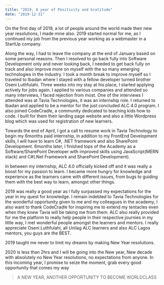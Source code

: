 ```yaml
---
title: "2019, A year of Positivity and Gratitude"
date: "2019-12-31"
---
```


On the first day of 2019, a lot of people around the world made their new year resolutions, I made mine also. 2019 started normal for me, as I continued my job from the previous year working as a webmaster in a StartUp company.

Along the way, I had to leave the company at the end of January based on some personal reasons. Then I resolved to go back fully into Software Development only and never looking back, I needed to get back fully on track and also improve more on myself with the so many emerging technologies in the industry. I took a month break to improve myself so I traveled to Ibadan where I stayed with a fellow developer turned brother Oseni Luthfulahi. Three weeks into my stay at his place, I started applying actively for jobs again. I applied to various companies and attended so many interviews, I faced rejection from most. One of the interviews I attended was at Tavia Technologies, it was an internship role. I returned to Ibadan and applied to be a mentor for the just concluded ALC 4.0 program. I also joined CodeCradle, a community dedicated to teaching kids how to code. I built for them their landing page website and also a little Wordpress blog which was used for registration of new learners.

Towards the end of April, I got a call to resume work in Tavia Technology to begin my 6months paid internship, in addition to my FrontEnd Development skills, I will have to learn C#, .NET framework and also SharePoint Development. 6months later, I finished tops of the Academy as a Software/SharePoint Developer with improved skills using JavaScript(MERN stack) and C#(.Net Framework and SharePoint Development).

In between my internship, ALC 4.0 officially kicked off and it was really a boost for my passion to learn. I became more hungry for knowledge and experience as the learners came with different issues, from bugs to guiding them with the best way to learn, amongst other things.

2019 was really a good year as I fully surpassed my expectations for the year in my quest for knowledge. I remain indebted to Tavia Technologies for the wonderful opportunity given to me and my colleagues in the academy, I also want to thank CodeCradle for inspiring me to extend my tentacles even when they knew Tavia will be taking me from them. ALC also really provided for me the platform to really help people in their respective journies in my little way, I met wonderful people amongst the learners and mentors. I really appreciate Oseni Luthfulahi, all Unilag ALC learners and also ALC Lagos mentors, you guys are the BEST.

2019 taught me never to limit my dreams by making New Year resolutions.

2020 is less than 2hrs and I will be going into the New year, New decade with absolutely no New Year resolutions, no expectations from anyone. In this incoming year, I promise to seize the moment, grab every good opportunity that comes my way

> A NEW YEAR, ANOTHER OPPORTUNITY TO BECOME WORLDCLASS
